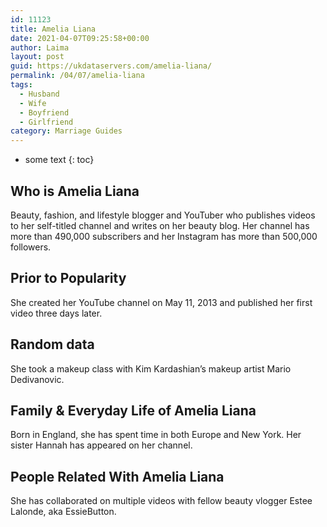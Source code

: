 ```yaml
---
id: 11123
title: Amelia Liana
date: 2021-04-07T09:25:58+00:00
author: Laima
layout: post
guid: https://ukdataservers.com/amelia-liana/
permalink: /04/07/amelia-liana
tags:
  - Husband
  - Wife
  - Boyfriend
  - Girlfriend
category: Marriage Guides
---
```


* some text
{: toc}


## Who is Amelia Liana
                  
                  
                  
Beauty, fashion, and lifestyle blogger and YouTuber who publishes videos to her self-titled channel and writes on her beauty blog. Her channel has more than 490,000 subscribers and her Instagram has more than 500,000 followers.
                  
              
            
              
            
                
                
                
## Prior to Popularity
                  
                  
                  
She created her YouTube channel on May 11, 2013 and published her first video three days later. 
                  
              
            
              
            
                
                
                
## Random data
                  
                  
                  
She took a makeup class with Kim Kardashian&#8217;s makeup artist Mario Dedivanovic. 
                  
              
            
              
            
                
                
                
## Family & Everyday Life of Amelia Liana
                  
                  
                  
Born in England, she has spent time in both Europe and New York. Her sister Hannah has appeared on her channel.
                  
              
            
              
            
                
                
                
## People Related With Amelia Liana
                  
                  
                  
She has collaborated on multiple videos with fellow beauty vlogger Estee Lalonde, aka EssieButton.
                  
              
            
              
            
                
              
            
              
              
            
            
              
            
          
          
          